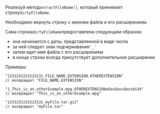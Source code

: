 Реализуй метод`extractFileName()`, который принимает строку`dirtyFileName`.

Необходимо вернуть строку с именем файла и его расширением.

Сама строка`dirtyFileName`предоставлена следующим образом:

- она начинается с даты, представленной в виде числа
- за ней следует знак подчеркивания`'_'`
- затем идет имя файла с его расширением
- в конце строки всегда присутствует дополнительное расширение

Примеры:

```
"1231231223123131_FILE_NAME.EXTENSION.OTHEREXTENSION"
// возвращает "FILE_NAME.EXTENSION"

"1_This_is_an_otherExample.mpg.OTHEREXTENSIONadasdassdassds34"
// возвращает "This_is_an_otherExample.mpg"

"1231231223123131_myFile.tar.gz2"
// возвращает "myFile.tar"
```